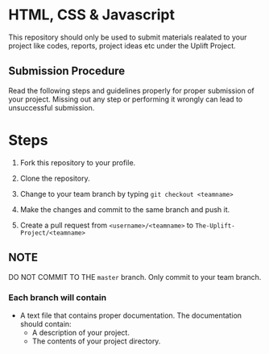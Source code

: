 # HTML, CSS & Javascript

This repository should only be used to submit materials realated to your project like codes, reports, project ideas etc under the Uplift Project.

## Submission Procedure

Read the following steps and guidelines properly for proper submission of your project. Missing out any step or performing it wrongly can lead to unsuccessful submission.


# Steps

1. Fork this repository to your profile.

2. Clone the repository.

2. Change to your team branch by typing `git checkout <teamname>`

3. Make the changes and commit to the same branch and push it.

4. Create a pull request from `<username>/<teamname>` to `The-Uplift-Project/<teamname>`

## NOTE

DO NOT COMMIT TO THE `master` branch. Only commit to your team branch.

### Each branch will contain

-   A text file that contains proper documentation. The documentation should contain:
    -   A description of your project.
    -   The contents of your project directory.
